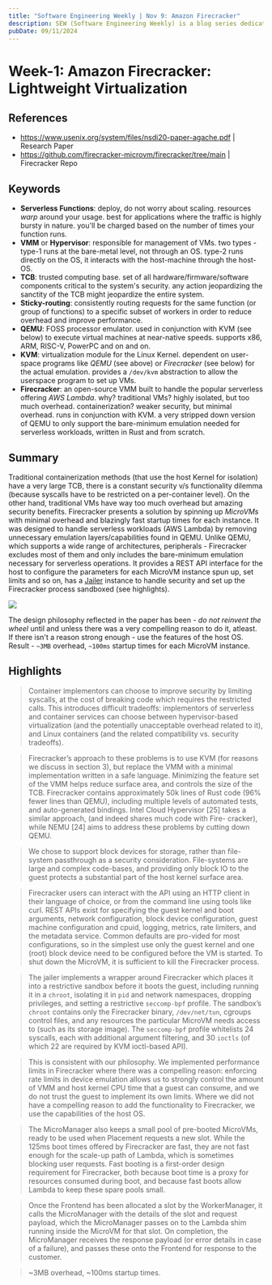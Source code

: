 ```yaml
---
title: "Software Engineering Weekly | Nov 9: Amazon Firecracker"
description: SEW (Software Engineering Weekly) is a blog series dedicated to exploring and sharing insights from the world of software engineering. Each week, I take a deep dive into a specific article, blog post, or research paper, providing a comprehensive summary and analysis. This series aims to keep myself updated on the latest trends, best practices, and innovative ideas in the field of software engineering. By documenting what I learn, I aim to keep myself accountable in the long run.
pubDate: 09/11/2024
---
```

# Week-1: Amazon Firecracker: Lightweight Virtualization
## References 
- https://www.usenix.org/system/files/nsdi20-paper-agache.pdf | Research Paper
- https://github.com/firecracker-microvm/firecracker/tree/main | Firecracker Repo

## Keywords 
- **Serverless Functions**: deploy, do not worry about scaling. resources _warp_ around your usage. best for applications where the traffic is highly bursty in nature. you'll be charged based on the number of times your function runs. 
- **VMM** or **Hypervisor**:  responsible for management of VMs. two types - type-1 runs at the bare-metal level, not through an OS. type-2 runs directly on the OS, it interacts with the host-machine through the host-OS.
- **TCB**: trusted computing base. set of all hardware/firmware/software components critical to the system's security. any action jeopardizing the sanctity of the TCB might jeopardize the entire system.
- **Sticky-routing**: consistently routing requests for the same function (or group of functions) to a specific subset of workers in order to reduce overhead and improve performance.
- **QEMU**: FOSS processor emulator. used in conjunction with KVM (see below) to execute virtual machines at near-native speeds. supports x86, ARM, RISC-V, PowerPC and on and on.
- **KVM**: virtualization module for the Linux Kernel. dependent on user-space programs like _QEMU_ (see above) or _Firecracker_ (see below) for the actual emulation. provides a `/dev/kvm` abstraction to allow the userspace program to set up VMs.
- **Firecracker**: an open-source VMM built to handle the popular serverless offering _AWS Lambda_. why? traditional VMs? highly isolated, but too much overhead. containerization? weaker security, but minimal overhead. runs in conjunction with KVM. a very stripped down version of QEMU to only support the bare-minimum emulation needed for serverless workloads, written in Rust and from scratch. 

## Summary
Traditional containerization methods (that use the host Kernel for isolation) have a very large TCB, there is a constant security v/s functionality dilemma (because syscalls have to be restricted on a per-container level). On the other hand, traditional VMs have way too much overhead but amazing security benefits. Firecracker presents a solution by spinning up *MicroVMs* with minimal overhead and blazingly fast startup times for each instance. It was designed to handle serverless workloads (AWS Lambda) by removing unnecessary emulation layers/capabilities found in QEMU. Unlike QEMU, which supports a wide range of architectures, peripherals - Firecracker excludes most of them and only includes the bare-minimum emulation necessary for serverless operations. It provides a REST API interface for the host to configure the parameters for each MicroVM instance spun up, set limits and so on, has a [Jailer](https://www.youtube.com/watch?v=1F3hm6MfR1k) instance to handle security and set up the Firecracker process sandboxed (see highlights). 

![](https://github.com/firecracker-microvm/firecracker/raw/main/docs/images/firecracker_host_integration.png?raw=true)

The design philosophy reflected in the paper has been - *do not reinvent the wheel* until and unless there was a very compelling reason to do it, atleast. If there isn't a reason strong enough - use the features of the host OS. Result - `~3MB` overhead, `~100ms` startup times for each MicroVM instance. 

## Highlights
> Container implementors can choose to improve security by limiting syscalls, at the cost of breaking code which requires the restricted calls. This introduces difficult tradeoffs: implementors of serverless and container services can choose between hypervisor-based virtualization (and the potentially unacceptable overhead related to it), and Linux containers (and the related compatibility vs. security tradeoffs).

>Firecracker’s approach to these problems is to use KVM (for reasons we discuss in section 3), but replace the VMM with a minimal implementation written in a safe language. Minimizing the feature set of the VMM helps reduce surface area, and controls the size of the TCB. Firecracker contains approximately 50k lines of Rust code (96% fewer lines than QEMU), including multiple levels of automated tests, and auto-generated bindings. Intel Cloud Hypervisor [25] takes a similar approach, (and indeed shares much code with Fire- cracker), while NEMU [24] aims to address these problems by cutting down QEMU.

> We chose to support block devices for storage, rather than file-system passthrough as a security consideration. File-systems are large and complex code-bases, and providing only block IO to the guest protects a substantial part of the host kernel surface area.

> Firecracker users can interact with the API using an HTTP client in their language of choice, or from the command line using tools like curl. REST APIs exist for specifying the guest kernel and boot arguments, network configuration, block device configuration, guest machine configuration and cpuid, logging, metrics, rate limiters, and the metadata service. Common defaults are pro-vided for most configurations, so in the simplest use only the guest kernel and one (root) block device need to be configured before the VM is started. To shut down the MicroVM, it is sufficient to kill the Firecracker process.

> The jailer implements a wrapper around Firecracker which places it into a restrictive sandbox before it boots the guest, including running it in a `chroot`, isolating it in `pid` and network namespaces, dropping privileges, and setting a restrictive `seccomp-bpf` profile. The sandbox’s `chroot` contains only the Firecracker binary, `/dev/net/tun`, cgroups control files, and any resources the particular MicroVM needs access to (such as its storage image). The `seccomp-bpf` profile whitelists 24 syscalls, each with additional argument filtering, and 30 `ioctls` (of which 22 are required by KVM ioctl-based API).

> This is consistent with our philosophy. We implemented performance limits in Firecracker where there was a compelling reason: enforcing rate limits in device emulation allows us to strongly control the amount of VMM and host kernel CPU time that a guest can consume, and we do not trust the guest to implement its own limits. Where we did not have a compelling reason to add the functionality to Firecracker, we use the capabilities of the host OS.

> The MicroManager also keeps a small pool of pre-booted MicroVMs, ready to be used when Placement requests a new slot. While the 125ms boot times offered by Firecracker are fast, they are not fast enough for the scale-up path of Lambda, which is sometimes blocking user requests. Fast booting is a first-order design requirement for Firecracker, both because boot time is a proxy for resources consumed during boot, and because fast boots allow Lambda to keep these spare pools small.

> Once the Frontend has been allocated a slot by the WorkerManager, it calls the MicroManager with the details of the slot and request payload, which the MicroManager passes on to the Lambda shim running inside the MicroVM for that slot. On completion, the MicroManager receives the response payload (or error details in case of a failure), and passes these onto the Frontend for response to the customer.

> ~3MB overhead, ~100ms startup times.


